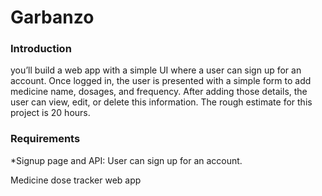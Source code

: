 # Garbanzo

### Introduction 
you’ll build a web app with a simple UI where a user can sign up for an account. Once logged in, the user is presented with a simple form to add medicine name, dosages, and frequency. After adding those details, the user can view, edit, or delete this information. The rough estimate for this project is 20 hours.

### Requirements
*Signup page and API: User can sign up for an account.


Medicine dose tracker web app

